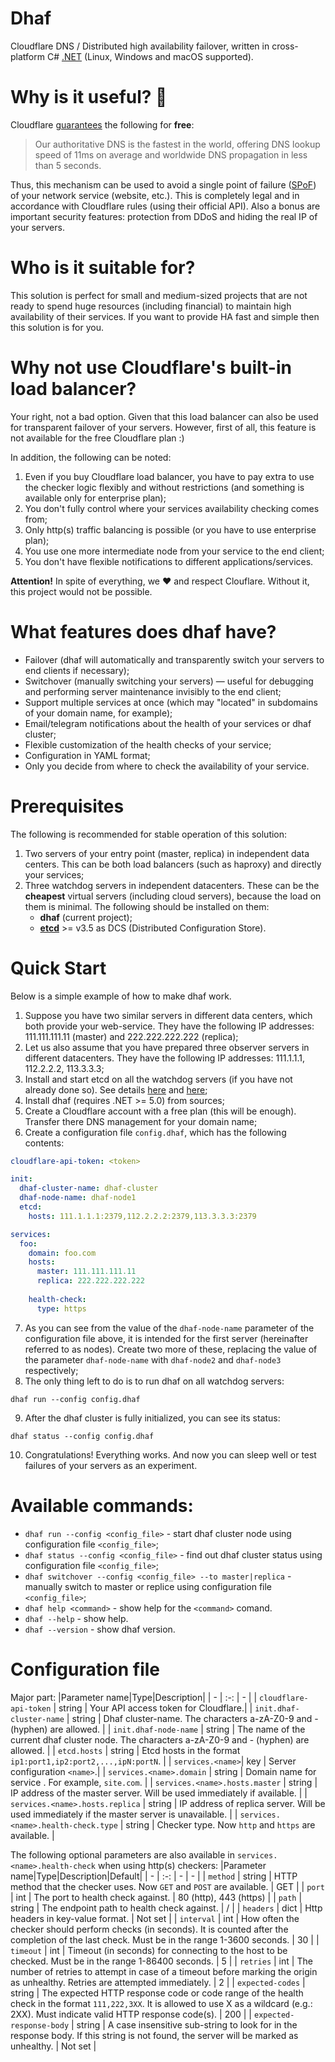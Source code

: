 # Dhaf
Cloudflare DNS / Distributed high availability failover, written in cross-platform C# [.NET](https://github.com/dotnet) (Linux, Windows and macOS supported).

# Why is it useful? 🚀
Cloudflare [guarantees](https://www.cloudflare.com/dns/) the following for **free**:
> Our authoritative DNS is the fastest in the world, offering DNS lookup speed of 11ms on average and worldwide DNS propagation in less than 5 seconds.

Thus, this mechanism can be used to avoid a single point of failure ([SPoF](https://en.wikipedia.org/wiki/Single_point_of_failure)) of your network service (website, etc.). This is completely legal and in accordance with Cloudflare rules (using their official API).
Also a bonus are important security features: protection from DDoS and hiding the real IP of your servers.

# Who is it suitable for?
This solution is perfect for small and medium-sized projects that are not ready to spend huge resources (including financial) to maintain high availability of their services. If you want to provide HA fast and simple then this solution is for you.

# Why not use Cloudflare's built-in load balancer?
Your right, not a bad option. Given that this load balancer can also be used for transparent failover of your servers.
However, first of all, this feature is not available for the free Cloudflare plan :)

In addition, the following can be noted:
1. Even if you buy Cloudflare load balancer, you have to pay extra to use the checker logic flexibly and without restrictions (and something is available only for enterprise plan);
2. You don't fully control where your services availability checking comes from;
3. Only http(s) traffic balancing is possible (or you have to use enterprise plan);
4. You use one more intermediate node from your service to the end client;
5. You don't have flexible notifications to different applications/services.

**Attention!** In spite of everything, we ❤️ and respect Clouflare. Without it, this project would not be possible. 

# What features does dhaf have?
- Failover (dhaf will automatically and transparently switch your servers to end clients if necessary);
- Switchover (manually switching your servers) — useful for debugging and performing server maintenance invisibly to the end client;
- Support multiple services at once (which may "located" in subdomains of your domain name, for example);
- Email/telegram notifications about the health of your services or dhaf cluster;
- Flexible customization of the health checks of your service;
- Configuration in YAML format;
- Only you decide from where to check the availability of your service.

# Prerequisites
The following is recommended for stable operation of this solution:
1. Two servers of your entry point (master, replica) in independent data centers. This can be both load balancers (such as haproxy) and directly your services;
2. Three watchdog servers in independent datacenters. These can be the **cheapest** virtual servers (including cloud servers), because the load on them is minimal. The following should be installed on them:
    - **dhaf** (current project);
    - **[etcd](https://github.com/etcd-io/etcd)** >= v3.5 as DCS (Distributed Configuration Store).

# Quick Start
Below is a simple example of how to make dhaf work.
1. Suppose you have two similar servers in different data centers, which both provide your web-service. They have the following IP addresses: 111.111.111.11 (master) and 222.222.222.222 (replica);
2. Let us also assume that you have prepared three observer servers in different datacenters. They have the following IP addresses: 111.1.1.1, 112.2.2.2, 113.3.3.3;
3. Install and start etcd on all the watchdog servers (if you have not already done so). See details [here](https://etcd.io/docs/v3.5/quickstart/) and [here](https://etcd.io/docs/v3.5/op-guide/clustering/);
4. Install dhaf (requires .NET >= 5.0) from sources;
5. Create a Cloudflare account with a free plan (this will be enough). Transfer there DNS management for your domain name;
6. Create a configuration file `config.dhaf`, which has the following contents:
```yaml
cloudflare-api-token: <token>

init:
  dhaf-cluster-name: dhaf-cluster
  dhaf-node-name: dhaf-node1
  etcd:
    hosts: 111.1.1.1:2379,112.2.2.2:2379,113.3.3.3:2379 

services:
  foo:
    domain: foo.com
    hosts:
      master: 111.111.111.11
      replica: 222.222.222.222
    
    health-check:
      type: https
```
7. As you can see from the value of the `dhaf-node-name` parameter of the configuration file above, it is intended for the first server (hereinafter referred to as nodes). Create two more of these, replacing the value of the parameter `dhaf-node-name` with `dhaf-node2` and `dhaf-node3` respectively;
8. The only thing left to do is to run dhaf on all watchdog servers:
```shell
dhaf run --config config.dhaf
```
9. After the dhaf cluster is fully initialized, you can see its status:
```shell
dhaf status --config config.dhaf
```
10. Congratulations! Everything works. And now you can sleep well or test failures of your servers as an experiment.

# Available commands:
- `dhaf run --config <config_file>` - start dhaf cluster node using configuration file `<config_file>`;
- `dhaf status --config <config_file>` - find out dhaf cluster status using configuration file `<config_file>`;
- `dhaf switchover --config <config_file> --to master|replica` - manually switch to master or replice using configuration file `<config_file>`;
- `dhaf help <command>` - show help for the `<command>` comand.
- `dhaf --help` - show help.
- `dhaf --version` - show dhaf version.

# Configuration file
Major part:
|Parameter name|Type|Description|
| - | :-: | - |
| `cloudflare-api-token` | string | Your API access token for Cloudflare.|
| `init.dhaf-cluster-name` | string | Dhaf cluster-name. The characters a-zA-Z0-9 and - (hyphen) are allowed. |
| `init.dhaf-node-name` | string | The name of the current dhaf cluster node. The characters a-zA-Z0-9 and - (hyphen) are allowed. |
| `etcd.hosts` | string | Etcd hosts in the format `ip1:port1,ip2:port2,...,ipN:portN`. |
| `services.<name>`| key | Server configuration `<name>`.|
| `services.<name>.domain` | string | Domain name for service <name>. For example, `site.com`. |
| `services.<name>.hosts.master` | string | IP address of the master server. Will be used immediately if available. |
| `services.<name>.hosts.replica` | string | IP address of replica server. Will be used immediately if the master server is unavailable. |
| `services.<name>.health-check.type` | string | Checker type. Now `http` and `https` are available. |

The following optional parameters are also available in `services.<name>.health-check` when using http(s) checkers:
|Parameter name|Type|Description|Default|
| - | :-: | - | - |
| `method` | string | HTTP method that the checker uses. Now `GET` and `POST` are available. | GET |
| `port` | int | The port to health check against. | 80 (http), 443 (https) |
| `path` | string | The endpoint path to health check against. | / |
| `headers` | dict | Http headers in key-value format. | Not set |
| `interval` | int | How often the checker should perform checks (in seconds). It is counted after the completion of the last check. Must be in the range 1-3600 seconds. | 30 |
| `timeout` | int | Timeout (in seconds) for connecting to the host to be checked. Must be in the range 1-86400 seconds. | 5 |
| `retries` | int | The number of retries to attempt in case of a timeout before marking the origin as unhealthy. Retries are attempted immediately. | 2 |
| `expected-codes` | string | The expected HTTP response code or code range of the health check in the format `111,222,3XX`. It is allowed to use X as a wildcard (e.g.: 2XX). Must indicate valid HTTP response code(s). | 200 |
| `expected-response-body` | string | A case insensitive sub-string to look for in the response body. If this string is not found, the server will be marked as unhealthy. | Not set |
